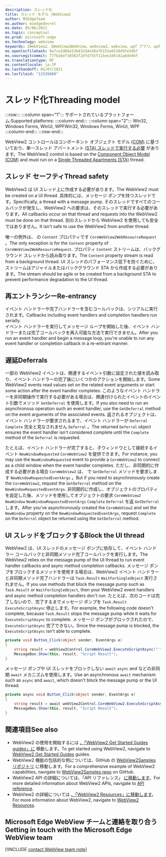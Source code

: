 ```yaml
---
description: スレッド化
title: スレッド モデル |WebView2
author: MSEdgeTeam
ms.author: msedgedevrel
ms.date: 05/06/2021
ms.topic: conceptual
ms.prod: microsoft-edge
ms.technology: webview
keywords: IWebView2、IWebView2WebView、webview2、webview、wpf アプリ、wpf、edge、ICoreWebView2、ICoreWebView2Host、ブラウザー コントロール、edge html
ms.openlocfilehash: 9a7ce3d66e53b832d4430afb153e6539d97e5db7
ms.sourcegitcommit: 777b16ef10363f2dfd755f115ee2d4c81a8de46f
ms.translationtype: MT
ms.contentlocale: ja-JP
ms.lasthandoff: 05/07/2021
ms.locfileid: "11535609"
---
```

# <a name="threading-model"></a><span data-ttu-id="3de1a-104">スレッド化</span><span class="sxs-lookup"><span data-stu-id="3de1a-104">Threading model</span></span> 

:::row:::
   :::column span="1":::
      <span data-ttu-id="3de1a-105">サポートされているプラットフォーム:</span><span class="sxs-lookup"><span data-stu-id="3de1a-105">Supported platforms:</span></span>
   :::column-end:::
   :::column span="2":::
      <span data-ttu-id="3de1a-106">Win32, Windows Forms, WinUi, WPF</span><span class="sxs-lookup"><span data-stu-id="3de1a-106">Win32, Windows Forms, WinUi, WPF</span></span>
   :::column-end:::
:::row-end:::  

<span data-ttu-id="3de1a-107">WebView2 コントロールはコンポーネント オブジェクト モデル [(COM)][WindowsWin32ComTheComponentObjectModel] に基づいており、単一スレッド アパートメント [(STA) スレッドで実行する必要][WindowsWin32ComSingleThreadedApartments] があります。</span><span class="sxs-lookup"><span data-stu-id="3de1a-107">The WebView2 control is based on the [Component Object Model (COM)][WindowsWin32ComTheComponentObjectModel] and must run on a [Single Threaded Apartments (STA)][WindowsWin32ComSingleThreadedApartments] thread.</span></span>  

## <a name="thread-safety"></a><span data-ttu-id="3de1a-108">スレッド セーフティ</span><span class="sxs-lookup"><span data-stu-id="3de1a-108">Thread safety</span></span>  

<span data-ttu-id="3de1a-109">WebView2 は UI スレッド上に作成する必要があります。</span><span class="sxs-lookup"><span data-stu-id="3de1a-109">The WebView2 must be created on a UI thread.</span></span>  <span data-ttu-id="3de1a-110">具体的には、メッセージ ポンプを持つスレッドです。</span><span class="sxs-lookup"><span data-stu-id="3de1a-110">Specifically, a thread with a message pump.</span></span>  <span data-ttu-id="3de1a-111">そのスレッドですべてのコールバックが発生し、WebView2 への要求は、そのスレッドで実行する必要があります。</span><span class="sxs-lookup"><span data-stu-id="3de1a-111">All callbacks occur on that thread and requests into the WebView2 must be done on that thread.</span></span>  <span data-ttu-id="3de1a-112">別のスレッドから WebView2 を使用しても安全ではありません。</span><span class="sxs-lookup"><span data-stu-id="3de1a-112">It isn't safe to use the WebView2 from another thread.</span></span>  

<span data-ttu-id="3de1a-113">唯一の例外は、 の `Content` プロパティです `CoreWebView2WebResourceRequest` 。</span><span class="sxs-lookup"><span data-stu-id="3de1a-113">The only exception is for the `Content` property of `CoreWebView2WebResourceRequest`.</span></span>  <span data-ttu-id="3de1a-114">プロパティ `Content` ストリームは、バックグラウンド スレッドから読み取ります。</span><span class="sxs-lookup"><span data-stu-id="3de1a-114">The `Content` property stream is read from a background thread.</span></span>  <span data-ttu-id="3de1a-115">UI スレッドのパフォーマンス低下を防ぐために、ストリームはアジャイルまたはバックグラウンド STA から作成する必要があります。</span><span class="sxs-lookup"><span data-stu-id="3de1a-115">The stream should be agile or be created from a background STA to prevent performance degradation to the UI thread.</span></span>  

## <a name="re-entrancy"></a><span data-ttu-id="3de1a-116">再エントランシー</span><span class="sxs-lookup"><span data-stu-id="3de1a-116">Re-entrancy</span></span>  

<span data-ttu-id="3de1a-117">イベント ハンドラーや完了ハンドラーを含むコールバックは、シリアルに実行されます。</span><span class="sxs-lookup"><span data-stu-id="3de1a-117">Callbacks including event handlers and completion handlers run serially.</span></span>  
<span data-ttu-id="3de1a-118">イベント ハンドラーを実行してメッセージ ループを開始した後、イベント ハンドラーまたは完了コールバックを再入可能な方法で実行できません。</span><span class="sxs-lookup"><span data-stu-id="3de1a-118">After you run an event handler and begin a message loop, you're unable to run any event handler or completion callback in a re-entrant manner.</span></span>  

## <a name="deferrals"></a><span data-ttu-id="3de1a-119">遅延</span><span class="sxs-lookup"><span data-stu-id="3de1a-119">Deferrals</span></span>  

<span data-ttu-id="3de1a-120">一部の WebView2 イベントは、関連するイベント引数に設定された値を読み取り、イベント ハンドラーの完了後にいくつかのアクションを開始します。</span><span class="sxs-lookup"><span data-stu-id="3de1a-120">Some WebView2 events read values set on the related event arguments or start some action after the event handler completes.</span></span>  <span data-ttu-id="3de1a-121">このようなイベント ハンドラーを非同期操作で実行する必要がある場合は、関連付けられたイベントのイベント引数でメソッド `GetDeferral` を使用します。</span><span class="sxs-lookup"><span data-stu-id="3de1a-121">If you also need to run an asynchronous operation such an event handler, use the `GetDeferral` method on the event arguments of the associated events.</span></span>  <span data-ttu-id="3de1a-122">返されるオブジェクトは、イベント ハンドラーが要求されるまで、イベント ハンドラーが `Deferral` `Complete` 完全と見なされません `Deferral` 。</span><span class="sxs-lookup"><span data-stu-id="3de1a-122">The returned `Deferral` object ensures the event handler isn't considered complete until the `Complete` method of the `Deferral` is requested.</span></span>  

<span data-ttu-id="3de1a-123">たとえば、イベント ハンドラーが完了すると、子ウィンドウとして接続するイベント `NewWindowRequested` `CoreWebView2` を提供できます。</span><span class="sxs-lookup"><span data-stu-id="3de1a-123">For instance, you may use the `NewWindowRequested` event to provide a `CoreWebView2` to connect as a child window when the event handler completes.</span></span>  <span data-ttu-id="3de1a-124">ただし、非同期的に作成する必要がある場合 `CoreWebView2` は、 で `GetDeferral` メソッドを要求します `NewWindowRequestedEventArgs` 。</span><span class="sxs-lookup"><span data-stu-id="3de1a-124">But if you need to asynchronously create the `CoreWebView2`, request the `GetDeferral` method on the `NewWindowRequestedEventArgs`.</span></span>  <span data-ttu-id="3de1a-125">非同期的に作成し、オブジェクトのプロパティを設定した後、メソッドを使用してオブジェクトの要求 `CoreWebView2` `NewWindow` `NewWindowRequestedEventArgs` `Complete` `Deferral` を返 `GetDeferral` します。</span><span class="sxs-lookup"><span data-stu-id="3de1a-125">After you've asynchronously created the `CoreWebView2` and set the `NewWindow` property on the `NewWindowRequestedEventArgs`, request `Complete` on the `Deferral` object be returned using the `GetDeferral` method.</span></span>  

## <a name="block-the-ui-thread"></a><span data-ttu-id="3de1a-126">UI スレッドをブロックする</span><span class="sxs-lookup"><span data-stu-id="3de1a-126">Block the UI thread</span></span>  

<span data-ttu-id="3de1a-127">WebView2 は、UI スレッドのメッセージ ポンプに依存して、イベント ハンドラー コールバックと非同期メソッド完了コールバックを実行します。</span><span class="sxs-lookup"><span data-stu-id="3de1a-127">The WebView2 relies on the message pump of the UI thread to run event handler callbacks and async method completion callbacks.</span></span>  <span data-ttu-id="3de1a-128">メッセージ ポンプをブロックするメソッドを使用する場合は、WebView2 イベント ハンドラーと非同期メソッド完了ハンドラーは `Task.Result` `WaitForSingleObject` 実行されません。</span><span class="sxs-lookup"><span data-stu-id="3de1a-128">If you use methods that block the message pump such as `Task.Result` or `WaitForSingleObject`, then your WebView2 event handlers and async method completion handlers don't run.</span></span>  <span data-ttu-id="3de1a-129">たとえば、次のコードは完了しないので、完了するまでメッセージ ポンプを `Task.Result` `ExecuteScriptAsync` 停止します。</span><span class="sxs-lookup"><span data-stu-id="3de1a-129">For example, the following code doesn't complete, because `Task.Result` stops the message pump while it waits for `ExecuteScriptAsync` to complete.</span></span>  <span data-ttu-id="3de1a-130">メッセージ ポンプがブロックされたので、 `ExecuteScriptAsync` 完了できない。</span><span class="sxs-lookup"><span data-stu-id="3de1a-130">Since the message pump is blocked, the `ExecuteScriptAsync` isn't able to complete.</span></span>   

```csharp
private void Button_Click(object sender, EventArgs e)
{
    string result = webView2Control.CoreWebView2.ExecuteScriptAsync("'test'").Result;
    MessageBox.Show(this, result, "Script Result");
}
```  

<span data-ttu-id="3de1a-131">メッセージ ポンプや UI スレッドをブロックしない `await` `async` and などの非同期 `await` メカニズムを使用します。</span><span class="sxs-lookup"><span data-stu-id="3de1a-131">Use an asynchronous `await` mechanism such as `async` and `await`, which doesn't block the message pump or the UI thread.</span></span>  

```csharp
private async void Button_Click(object sender, EventArgs e)
{
    string result = await webView2Control.CoreWebView2.ExecuteScriptAsync("'test'");
    MessageBox.Show(this, result, "Script Result");
}
```  

## <a name="see-also"></a><span data-ttu-id="3de1a-132">関連項目</span><span class="sxs-lookup"><span data-stu-id="3de1a-132">See also</span></span>  

*   <span data-ttu-id="3de1a-133">WebView2 の使用を開始するには [、「WebView2 Get Started Guides guides」に][Webview2IndexGetStarted] 移動します。</span><span class="sxs-lookup"><span data-stu-id="3de1a-133">To get started using WebView2, navigate to [WebView2 Get Started Guides][Webview2IndexGetStarted] guides.</span></span>  
*   <span data-ttu-id="3de1a-134">WebView2 機能の包括的な例については、GitHub の [WebView2Samples リポジトリ][GithubMicrosoftedgeWebview2samples] に移動します。</span><span class="sxs-lookup"><span data-stu-id="3de1a-134">For a comprehensive example of WebView2 capabilities, navigate to [WebView2Samples repo][GithubMicrosoftedgeWebview2samples] on GitHub.</span></span>  
*   <span data-ttu-id="3de1a-135">WebView2 API の詳細については、「API リファレンス」 [に移動します][DotnetApiMicrosoftWebWebview2WpfWebview2]。</span><span class="sxs-lookup"><span data-stu-id="3de1a-135">For more detailed information about WebView2 APIs, navigate to [API reference][DotnetApiMicrosoftWebWebview2WpfWebview2].</span></span>  
*   <span data-ttu-id="3de1a-136">WebView2 の詳細については [、「WebView2 Resources」に移動します][Webview2IndexNextSteps]。</span><span class="sxs-lookup"><span data-stu-id="3de1a-136">For more information about WebView2, navigate to [WebView2 Resources][Webview2IndexNextSteps].</span></span>  

## <a name="getting-in-touch-with-the-microsoft-edge-webview-team"></a><span data-ttu-id="3de1a-137">Microsoft Edge WebView チームと連絡を取り合う</span><span class="sxs-lookup"><span data-stu-id="3de1a-137">Getting in touch with the Microsoft Edge WebView team</span></span>  

[!INCLUDE [contact WebView team note](../includes/contact-webview-team-note.md)]  

<!-- links -->  

[Webview2IndexGetStarted]: ../index.md#get-started "はじめに - Microsoft Edge WebView2 |Microsoft Docs"  
[Webview2IndexNextSteps]: ../index.md#next-steps "次の手順 - Microsoft Edge WebView2 の概要|Microsoft Docs"  

[DotnetApiMicrosoftWebWebview2WpfWebview2]: /dotnet/api/microsoft.web.webview2.wpf.webview2 "WebView2 クラス | Microsoft Docs"  

[WindowsWin32ComSingleThreadedApartments]: /windows/win32/com/single-threaded-apartments "シングル スレッド アパートメント |Microsoft Docs"  
[WindowsWin32ComTheComponentObjectModel]: /windows/win32/com/the-component-object-model "Component オブジェクト モデル |Microsoft Docs"  

[GithubMicrosoftedgeWebview2samples]: https://github.com/MicrosoftEdge/WebView2Samples "WebView2 サンプル-MicrosoftEdge/WebView2Samples | GitHub"  

